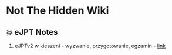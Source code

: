# Not The Hidden Wiki

💥 eJPT Notes
-----

1. eJPTv2 w kieszeni - wyzwanie, przygotowanie, egzamin - [link](https://www.youtube.com/watch?v=BOf7LDDX_hA)